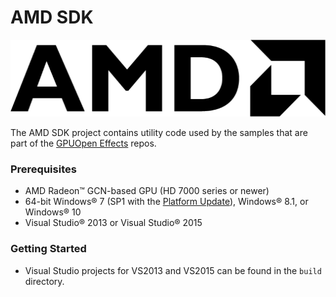 # AMD SDK
<img src="media/amd_logo_black.png" width="512" height="123" />

The AMD SDK project contains utility code used by the samples that are part of the [GPUOpen Effects](https://github.com/GPUOpen-Effects/) repos.

### Prerequisites
* AMD Radeon&trade; GCN-based GPU (HD 7000 series or newer)
* 64-bit Windows&reg; 7 (SP1 with the [Platform Update](https://msdn.microsoft.com/en-us/library/windows/desktop/jj863687.aspx)), Windows&reg; 8.1, or Windows&reg; 10
* Visual Studio&reg; 2013 or Visual Studio&reg; 2015

### Getting Started
* Visual Studio projects for VS2013 and VS2015 can be found in the `build` directory.
